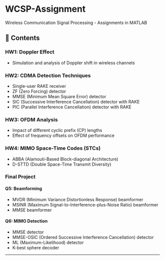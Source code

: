 # WCSP-Assignment
Wireless Communication Signal Processing - Assignments in MATLAB

## 📘 Contents

### HW1: Doppler Effect
- Simulation and analysis of Doppler shift in wireless channels  

### HW2: CDMA Detection Techniques
- Single-user RAKE receiver  
- ZF (Zero Forcing) detector  
- MMSE (Minimum Mean Square Error) detector  
- SIC (Successive Interference Cancellation) detector with RAKE  
- PIC (Parallel Interference Cancellation) detector with RAKE  

### HW3: OFDM Analysis
- Impact of different cyclic prefix (CP) lengths  
- Effect of frequency offsets on OFDM performance  

### HW4: MIMO Space-Time Codes (STCs)
- ABBA (Alamouti-Based Block-diagonal Architecture)  
- D-STTD (Double Space-Time Transmit Diversity)  

### Final Project
#### Q5: Beamforming
- MVDR (Minimum Variance Distortionless Response) beamformer  
- MSINR (Maximum Signal-to-Interference-plus-Noise Ratio) beamformer  
- MMSE beamformer  

#### Q6: MIMO Detection
- MMSE detector  
- MMSE-OSIC (Ordered Successive Interference Cancellation) detector  
- ML (Maximum-Likelihood) detector  
- K-best sphere decoder  

---
